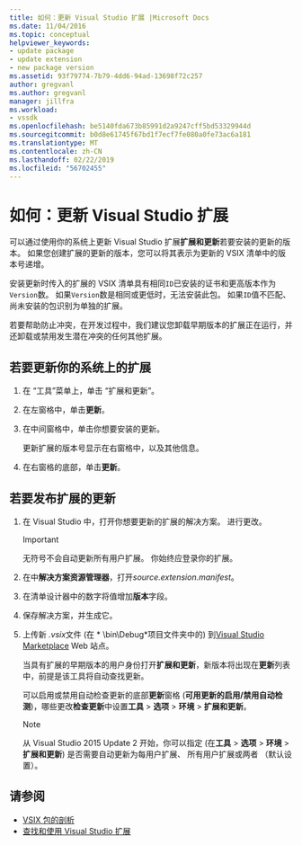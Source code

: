 ```yaml
---
title: 如何：更新 Visual Studio 扩展 |Microsoft Docs
ms.date: 11/04/2016
ms.topic: conceptual
helpviewer_keywords:
- update package
- update extension
- new package version
ms.assetid: 93f79774-7b79-4dd6-94ad-13698f72c257
author: gregvanl
ms.author: gregvanl
manager: jillfra
ms.workload:
- vssdk
ms.openlocfilehash: be5140fda673b85991d2a9247cff5bd53329944d
ms.sourcegitcommit: b0d8e61745f67bd1f7ecf7fe080a0fe73ac6a181
ms.translationtype: MT
ms.contentlocale: zh-CN
ms.lasthandoff: 02/22/2019
ms.locfileid: "56702455"
---
```

# <a name="how-to-update-a-visual-studio-extension"></a>如何：更新 Visual Studio 扩展
可以通过使用你的系统上更新 Visual Studio 扩展**扩展和更新**若要安装的更新的版本。 如果您创建扩展的更新的版本，您可以将其表示为更新的 VSIX 清单中的版本号递增。

 安装更新时传入的扩展的 VSIX 清单具有相同`ID`已安装的证书和更高版本作为`Version`数。 如果`Version`数是相同或更低时，无法安装此包。 如果`ID`值不匹配、 尚未安装的包识别为单独的扩展。

 若要帮助防止冲突，在开发过程中，我们建议您卸载早期版本的扩展正在运行，并还卸载或禁用发生潜在冲突的任何其他扩展。

## <a name="to-update-an-extension-on-your-system"></a>若要更新你的系统上的扩展

1.  在  “工具”菜单上，单击 “扩展和更新”。

2.  在左窗格中，单击**更新**。

3.  在中间窗格中，单击你想要安装的更新。

     更新扩展的版本号显示在右窗格中，以及其他信息。

4.  在右窗格的底部，单击**更新**。

## <a name="to-publish-an-update-of-an-extension"></a>若要发布扩展的更新

1.  在 Visual Studio 中，打开你想要更新的扩展的解决方案。 进行更改。

    > [!IMPORTANT]
    >  无符号不会自动更新所有用户扩展。 你始终应登录你的扩展。

2.  在中**解决方案资源管理器**，打开*source.extension.manifest*。

3.  在清单设计器中的数字将值增加**版本**字段。

4.  保存解决方案，并生成它。

5.  上传新 *.vsix*文件 (在 * \bin\Debug\*项目文件夹中的) 到[Visual Studio Marketplace](https://marketplace.visualstudio.com/vs) Web 站点。

     当具有扩展的早期版本的用户身份打开**扩展和更新**，新版本将出现在**更新**列表中，前提是该工具将自动查找更新。

     可以启用或禁用自动检查更新的底部**更新**窗格 (**可用更新的启用/禁用自动检测**)，哪些更改**检查更新**中设置**工具** > **选项** > **环境** >  **扩展和更新**。

    > [!NOTE]
    >  从 Visual Studio 2015 Update 2 开始，你可以指定 (在**工具** > **选项** > **环境** >  **扩展和更新**) 是否需要自动更新为每用户扩展、 所有用户扩展或两者 （默认设置）。

## <a name="see-also"></a>请参阅
- [VSIX 包的剖析](../extensibility/anatomy-of-a-vsix-package.md)
- [查找和使用 Visual Studio 扩展](../ide/finding-and-using-visual-studio-extensions.md)